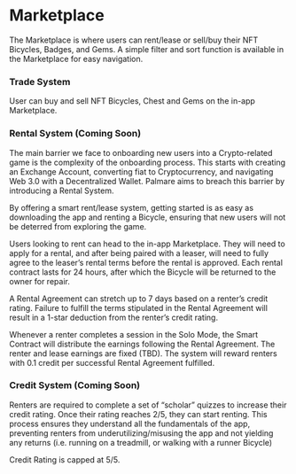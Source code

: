 # Marketplace

The Marketplace is where users can rent/lease or sell/buy their NFT Bicycles, Badges, and Gems. A simple filter and sort function is available in the Marketplace for easy navigation.

### Trade System

User can buy and sell NFT Bicycles, Chest and Gems on the in-app Marketplace.&#x20;

### Rental System (Coming Soon)

The main barrier we face to onboarding new users into a Crypto-related game is the complexity of the onboarding process. This starts with creating an Exchange Account, converting fiat to Cryptocurrency, and navigating Web 3.0 with a Decentralized Wallet. Palmare aims to breach this barrier by introducing a Rental System.

By offering a smart rent/lease system, getting started is as easy as downloading the app and renting a Bicycle, ensuring that new users will not be deterred from exploring the game.

Users looking to rent can head to the in-app Marketplace. They will need to apply for a rental, and after being paired with a leaser, will need to fully agree to the leaser’s rental terms before the rental is approved. Each rental contract lasts for 24 hours, after which the Bicycle will be returned to the owner for repair.

A Rental Agreement can stretch up to 7 days based on a renter’s credit rating. Failure to fulfill the terms stipulated in the Rental Agreement will result in a 1-star deduction from the renter’s credit rating.

Whenever a renter completes a session in the Solo Mode, the Smart Contract will distribute the earnings following the Rental Agreement. The renter and lease earnings are fixed (TBD). The system will reward renters with 0.1 credit per successful Rental Agreement fulfilled.



### Credit System (Coming Soon)

Renters are required to complete a set of “scholar” quizzes to increase their credit rating. Once their rating reaches 2/5, they can start renting. This process ensures they understand all the fundamentals of the app, preventing renters from underutilizing/misusing the app and not yielding any returns (i.e. running on a treadmill, or walking with a runner Bicycle)

Credit Rating is capped at 5/5.
